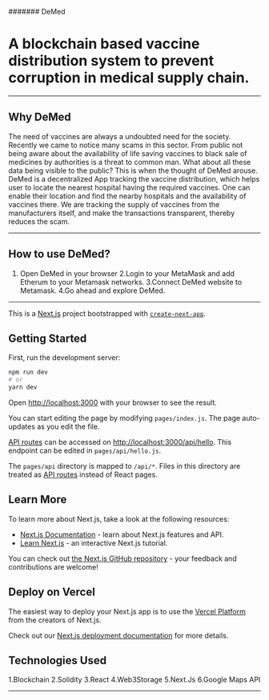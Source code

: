 ####### DeMed
# A blockchain based vaccine distribution system to prevent corruption in medical supply chain.


_________________________________________________________________________________________________________________________________________________________________________________________________
## Why DeMed
The need of vaccines are always a undoubted need for the society. Recently we came to notice many scams in this sector. From public not being aware about the availability of life saving vaccines to black sale of medicines by authorities is a threat to common man. What about all these data being visible to the public? This is when the thought of DeMed arouse. DeMed is a decentralized App tracking the vaccine distribution, which helps user to locate the nearest hospital having the required vaccines. One can enable their location and find the nearby hospitals and the availability of vaccines there. We are tracking the supply of vaccines from the manufacturers itself, and make the transactions transparent, thereby reduces the scam.
_________________________________________________________________________________________________________________________________________________________________________________________________
## How to use DeMed?
1. Open DeMed in your browser
2.Login to your MetaMask and add Etherum to your Metamask networks. 
3.Connect DeMed website to Metamask.
4.Go ahead and explore DeMed.
_________________________________________________________________________________________________________________________________________________________________________________________________

This is a [Next.js](https://nextjs.org/) project bootstrapped with [`create-next-app`](https://github.com/vercel/next.js/tree/canary/packages/create-next-app).

## Getting Started

First, run the development server:

```bash
npm run dev
# or
yarn dev
```

Open [http://localhost:3000](http://localhost:3000) with your browser to see the result.

You can start editing the page by modifying `pages/index.js`. The page auto-updates as you edit the file.

[API routes](https://nextjs.org/docs/api-routes/introduction) can be accessed on [http://localhost:3000/api/hello](http://localhost:3000/api/hello). This endpoint can be edited in `pages/api/hello.js`.

The `pages/api` directory is mapped to `/api/*`. Files in this directory are treated as [API routes](https://nextjs.org/docs/api-routes/introduction) instead of React pages.

## Learn More

To learn more about Next.js, take a look at the following resources:

- [Next.js Documentation](https://nextjs.org/docs) - learn about Next.js features and API.
- [Learn Next.js](https://nextjs.org/learn) - an interactive Next.js tutorial.

You can check out [the Next.js GitHub repository](https://github.com/vercel/next.js/) - your feedback and contributions are welcome!

## Deploy on Vercel

The easiest way to deploy your Next.js app is to use the [Vercel Platform](https://vercel.com/new?utm_medium=default-template&filter=next.js&utm_source=create-next-app&utm_campaign=create-next-app-readme) from the creators of Next.js.

Check out our [Next.js deployment documentation](https://nextjs.org/docs/deployment) for more details.

## Technologies Used
1.Blockchain
2.Solidity
3.React
4.Web3Storage
5.Next.Js
6.Google Maps API
_________________________________________________________________________________________________________________________________________________________________________________________________


